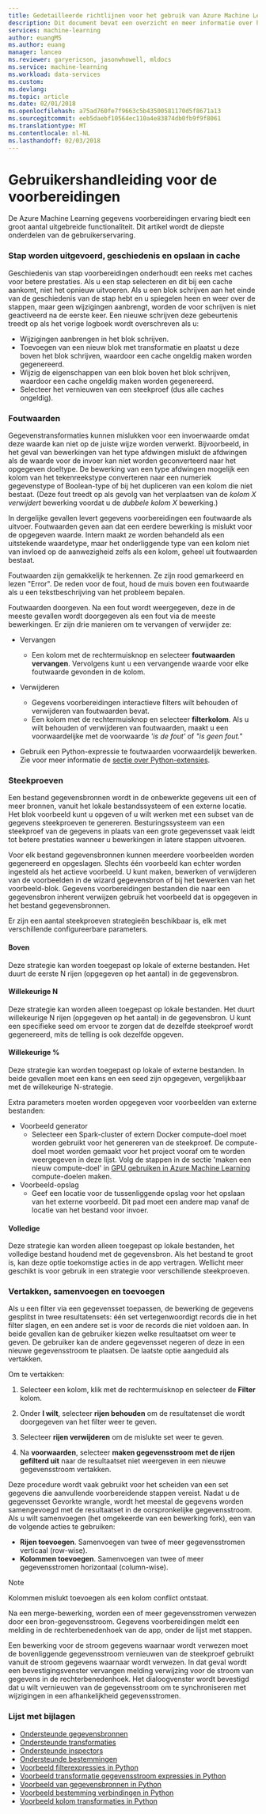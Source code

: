 ```yaml
---
title: Gedetailleerde richtlijnen voor het gebruik van Azure Machine Learning gegevens voorbereidingen | Microsoft Docs
description: Dit document bevat een overzicht en meer informatie over het oplossen van problemen met Azure Machine Learning gegevens voorbereidingen gegevens
services: machine-learning
author: euangMS
ms.author: euang
manager: lanceo
ms.reviewer: garyericson, jasonwhowell, mldocs
ms.service: machine-learning
ms.workload: data-services
ms.custom: 
ms.devlang: 
ms.topic: article
ms.date: 02/01/2018
ms.openlocfilehash: a75ad760fe7f9663c5b43500581170d5f8671a13
ms.sourcegitcommit: eeb5daebf10564ec110a4e83874db0fb9f9f8061
ms.translationtype: MT
ms.contentlocale: nl-NL
ms.lasthandoff: 02/03/2018
---
```

# <a name="data-preparations-user-guide"></a>Gebruikershandleiding voor de voorbereidingen 
De Azure Machine Learning gegevens voorbereidingen ervaring biedt een groot aantal uitgebreide functionaliteit. Dit artikel wordt de diepste onderdelen van de gebruikerservaring.

### <a name="step-execution-history-and-caching"></a>Stap worden uitgevoerd, geschiedenis en opslaan in cache 
Geschiedenis van stap voorbereidingen onderhoudt een reeks met caches voor betere prestaties. Als u een stap selecteren en dit bij een cache aankomt, niet het opnieuw uitvoeren. Als u een blok schrijven aan het einde van de geschiedenis van de stap hebt en u spiegelen heen en weer over de stappen, maar geen wijzigingen aanbrengt, worden de voor schrijven is niet geactiveerd na de eerste keer. Een nieuwe schrijven deze gebeurtenis treedt op als het vorige logboek wordt overschreven als u:

- Wijzigingen aanbrengen in het blok schrijven.
- Toevoegen van een nieuw blok met transformatie en plaatst u deze boven het blok schrijven, waardoor een cache ongeldig maken worden gegenereerd.
- Wijzig de eigenschappen van een blok boven het blok schrijven, waardoor een cache ongeldig maken worden gegenereerd.
- Selecteer het vernieuwen van een steekproef (dus alle caches ongeldig).

### <a name="error-values"></a>Foutwaarden

Gegevenstransformaties kunnen mislukken voor een invoerwaarde omdat deze waarde kan niet op de juiste wijze worden verwerkt. Bijvoorbeeld, in het geval van bewerkingen van het type afdwingen mislukt de afdwingen als de waarde voor de invoer kan niet worden geconverteerd naar het opgegeven doeltype. De bewerking van een type afdwingen mogelijk een kolom van het tekenreekstype converteren naar een numeriek gegevenstype of Boolean-type of bij het dupliceren van een kolom die niet bestaat. (Deze fout treedt op als gevolg van het verplaatsen van de *kolom X verwijdert* bewerking voordat u de *dubbele kolom X* bewerking.)

In dergelijke gevallen levert gegevens voorbereidingen een foutwaarde als uitvoer. Foutwaarden geven aan dat een eerdere bewerking is mislukt voor de opgegeven waarde. Intern maakt ze worden behandeld als een uitstekende waardetype, maar het onderliggende type van een kolom niet van invloed op de aanwezigheid zelfs als een kolom, geheel uit foutwaarden bestaat.

Foutwaarden zijn gemakkelijk te herkennen. Ze zijn rood gemarkeerd en lezen "Error". De reden voor de fout, houd de muis boven een foutwaarde als u een tekstbeschrijving van het probleem bepalen.

Foutwaarden doorgeven. Na een fout wordt weergegeven, deze in de meeste gevallen wordt doorgegeven als een fout via de meeste bewerkingen. Er zijn drie manieren om te vervangen of verwijder ze:

* Vervangen
    -  Een kolom met de rechtermuisknop en selecteer **foutwaarden vervangen**. Vervolgens kunt u een vervangende waarde voor elke foutwaarde gevonden in de kolom.

* Verwijderen
    - Gegevens voorbereidingen interactieve filters wilt behouden of verwijderen van foutwaarden bevat.
    - Een kolom met de rechtermuisknop en selecteer **filterkolom**. Als u wilt behouden of verwijderen van foutwaarden, maakt u een voorwaardelijke met de voorwaarde *'is de fout'* of *"is geen fout."*

* Gebruik een Python-expressie te foutwaarden voorwaardelijk bewerken. Zie voor meer informatie de [sectie over Python-extensies](data-prep-python-extensibility-overview.md).

### <a name="sampling"></a>Steekproeven
Een bestand gegevensbronnen wordt in de onbewerkte gegevens uit een of meer bronnen, vanuit het lokale bestandssysteem of een externe locatie. Het blok voorbeeld kunt u opgeven of u wilt werken met een subset van de gegevens steekproeven te genereren. Besturingssysteem van een steekproef van de gegevens in plaats van een grote gegevensset vaak leidt tot betere prestaties wanneer u bewerkingen in latere stappen uitvoeren.

Voor elk bestand gegevensbronnen kunnen meerdere voorbeelden worden gegenereerd en opgeslagen. Slechts één voorbeeld kan echter worden ingesteld als het actieve voorbeeld. U kunt maken, bewerken of verwijderen van de voorbeelden in de wizard gegevensbron of bij het bewerken van het voorbeeld-blok. Gegevens voorbereidingen bestanden die naar een gegevensbron inherent verwijzen gebruik het voorbeeld dat is opgegeven in het bestand gegevensbronnen.

Er zijn een aantal steekproeven strategieën beschikbaar is, elk met verschillende configureerbare parameters.

#### <a name="top"></a>Boven
Deze strategie kan worden toegepast op lokale of externe bestanden. Het duurt de eerste N rijen (opgegeven op het aantal) in de gegevensbron.

#### <a name="random-n"></a>Willekeurige N 
Deze strategie kan worden alleen toegepast op lokale bestanden. Het duurt willekeurige N rijen (opgegeven op het aantal) in de gegevensbron. U kunt een specifieke seed om ervoor te zorgen dat de dezelfde steekproef wordt gegenereerd, mits de telling is ook dezelfde opgeven.

#### <a name="random-"></a>Willekeurige % 
Deze strategie kan worden toegepast op lokale of externe bestanden. In beide gevallen moet een kans en een seed zijn opgegeven, vergelijkbaar met de willekeurige N-strategie.

Extra parameters moeten worden opgegeven voor voorbeelden van externe bestanden:

- Voorbeeld generator 
  - Selecteer een Spark-cluster of extern Docker compute-doel moet worden gebruikt voor het genereren van de steekproef. De compute-doel moet worden gemaakt voor het project vooraf om te worden weergegeven in deze lijst. Volg de stappen in de sectie 'maken een nieuw compute-doel' in [GPU gebruiken in Azure Machine Learning](how-to-use-gpu.md) compute-doelen maken.
- Voorbeeld-opslag 
  - Geef een locatie voor de tussenliggende opslag voor het opslaan van het externe voorbeeld. Dit pad moet een andere map vanaf de locatie van het bestand voor invoer.

#### <a name="full-file"></a>Volledige 
Deze strategie kan worden alleen toegepast op lokale bestanden, het volledige bestand houdend met de gegevensbron. Als het bestand te groot is, kan deze optie toekomstige acties in de app vertragen. Wellicht meer geschikt is voor gebruik in een strategie voor verschillende steekproeven.


### <a name="fork-merge-and-append"></a>Vertakken, samenvoegen en toevoegen

Als u een filter via een gegevensset toepassen, de bewerking de gegevens gesplitst in twee resultatensets: één set vertegenwoordigt records die in het filter slagen, en een andere set is voor de records die niet voldoen aan. In beide gevallen kan de gebruiker kiezen welke resultaatset om weer te geven. De gebruiker kan de andere gegevensset negeren of deze in een nieuwe gegevensstroom te plaatsen. De laatste optie aangeduid als vertakken.

Om te vertakken: 
1. Selecteer een kolom, klik met de rechtermuisknop en selecteer de **Filter** kolom.

2. Onder **I wilt**, selecteer **rijen behouden** om de resultatenset die wordt doorgegeven van het filter weer te geven.

3. Selecteer **rijen verwijderen** om de mislukte set weer te geven.

4. Na **voorwaarden**, selecteer **maken gegevensstroom met de rijen gefilterd uit** naar de resultaatset niet weergeven in een nieuwe gegevensstroom vertakken.


Deze procedure wordt vaak gebruikt voor het scheiden van een set gegevens die aanvullende voorbereidende stappen vereist. Nadat u de gegevensset Gevorkte wrangle, wordt het meestal de gegevens worden samengevoegd met de resultaatset in de oorspronkelijke gegevensstroom. Als u wilt samenvoegen (het omgekeerde van een bewerking fork), een van de volgende acties te gebruiken:

- **Rijen toevoegen**. Samenvoegen van twee of meer gegevensstromen verticaal (row-wise). 
- **Kolommen toevoegen**. Samenvoegen van twee of meer gegevensstromen horizontaal (column-wise).


>[!NOTE]
>Kolommen mislukt toevoegen als een kolom conflict ontstaat.


Na een merge-bewerking, worden een of meer gegevensstromen verwezen door een bron-gegevensstroom. Gegevens voorbereidingen meldt een melding in de rechterbenedenhoek van de app, onder de lijst met stappen.


Een bewerking voor de stroom gegevens waarnaar wordt verwezen moet de bovenliggende gegevensstroom vernieuwen van de steekproef gebruikt vanuit de stroom gegevens waarnaar wordt verwezen. In dat geval wordt een bevestigingsvenster vervangen melding verwijzing voor de stroom van gegevens in de rechterbenedenhoek. Het dialoogvenster wordt bevestigd dat u wilt vernieuwen van de gegevensstroom om te synchroniseren met wijzigingen in een afhankelijkheid gegevensstromen.

### <a name="list-of-appendices"></a>Lijst met bijlagen 
* [Ondersteunde gegevensbronnen](data-prep-appendix2-supported-data-sources.md)  
* [Ondersteunde transformaties](data-prep-appendix3-supported-transforms.md)  
* [Ondersteunde inspectors](data-prep-appendix4-supported-inspectors.md)  
* [Ondersteunde bestemmingen](data-prep-appendix5-supported-destinations.md)  
* [Voorbeeld filterexpressies in Python](data-prep-appendix6-sample-filter-expressions-python.md)  
* [Voorbeeld transformatie gegevensstroom expressies in Python](data-prep-appendix7-sample-transform-data-flow-python.md)  
* [Voorbeeld van gegevensbronnen in Python](data-prep-appendix8-sample-source-connections-python.md)  
* [Voorbeeld bestemming verbindingen in Python](data-prep-appendix9-sample-destination-connections-python.md)  
* [Voorbeeld kolom transformaties in Python](data-prep-appendix10-sample-custom-column-transforms-python.md)  
